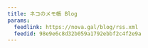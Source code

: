 ```yaml
---
title: ネコのメモ帳 Blog
params:
  feedlink: https://nova.gal/blog/rss.xml
  feedid: 98e9e6c8d32b059a1792ebbf2c4f2e9a
---
```

